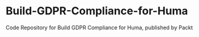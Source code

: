 # Build-GDPR-Compliance-for-Huma
Code Repository for Build GDPR Compliance for Huma, published by Packt
